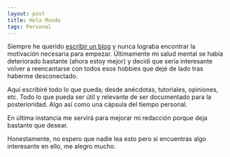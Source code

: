 ```yaml
---
layout: post
title: Hola Mundo
tags: Personal
---
```


Siempre he querido [escribir un blog](https://es.wikipedia.org/wiki/Blog) y nunca lograba encontrar la motivación necesaria para empezar.
Últimamente mi salud mental se había deteriorado bastante (ahora estoy mejor) y decidí que sería interesante volver a reencantarse con todos esos hobbies que dejé de lado tras haberme desconectado.

Aquí escribiré todo lo que pueda; desde anécdotas, tutoriales, opiniones, etc. Todo lo que pueda ser útil y relevante de ser documentado para la posterioridad. Algo así como una cápsula del tiempo personal.

En última instancia me servirá para mejorar mi redacción porque deja bastante que desear.

Honestamente, no espero que nadie lea esto pero si encuentras algo interesante en ello, me alegro mucho.